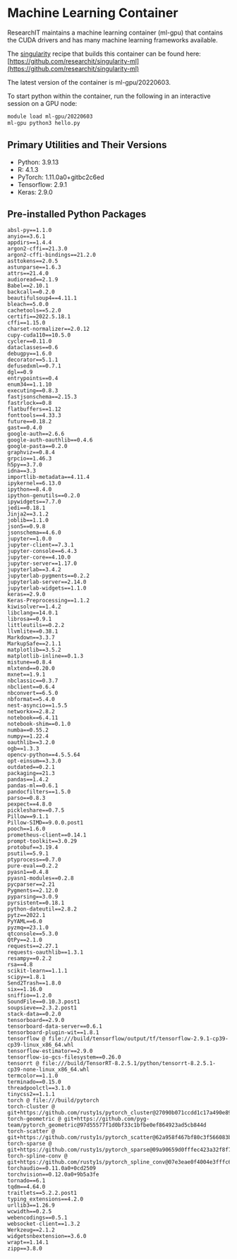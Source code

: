 # Machine Learning Container
ResearchIT maintains a machine learning container (ml-gpu) that contains the CUDA drivers and has many machine learning frameworks available.

The [singularity](https://researchit.las.iastate.edu/singularity) recipe that builds this container can be found here: [https://github.com/researchit/singularity-ml](https://github.com/researchit/singularity-ml)

The latest version of the container is ml-gpu/20220603.

To start python within the container, run the following in an interactive session on a GPU node:

```bash
module load ml-gpu/20220603
ml-gpu python3 hello.py
```

## Primary Utilities and Their Versions

* Python: 3.9.13
* R: 4.1.3
* PyTorch: 1.11.0a0+gitbc2c6ed
* Tensorflow: 2.9.1
* Keras: 2.9.0

## Pre-installed Python Packages

```
absl-py==1.1.0
anyio==3.6.1
appdirs==1.4.4
argon2-cffi==21.3.0
argon2-cffi-bindings==21.2.0
asttokens==2.0.5
astunparse==1.6.3
attrs==21.4.0
audioread==2.1.9
Babel==2.10.1
backcall==0.2.0
beautifulsoup4==4.11.1
bleach==5.0.0
cachetools==5.2.0
certifi==2022.5.18.1
cffi==1.15.0
charset-normalizer==2.0.12
cupy-cuda110==10.5.0
cycler==0.11.0
dataclasses==0.6
debugpy==1.6.0
decorator==5.1.1
defusedxml==0.7.1
dgl==0.9
entrypoints==0.4
enum34==1.1.10
executing==0.8.3
fastjsonschema==2.15.3
fastrlock==0.8
flatbuffers==1.12
fonttools==4.33.3
future==0.18.2
gast==0.4.0
google-auth==2.6.6
google-auth-oauthlib==0.4.6
google-pasta==0.2.0
graphviz==0.8.4
grpcio==1.46.3
h5py==3.7.0
idna==3.3
importlib-metadata==4.11.4
ipykernel==6.13.0
ipython==8.4.0
ipython-genutils==0.2.0
ipywidgets==7.7.0
jedi==0.18.1
Jinja2==3.1.2
joblib==1.1.0
json5==0.9.8
jsonschema==4.6.0
jupyter==1.0.0
jupyter-client==7.3.1
jupyter-console==6.4.3
jupyter-core==4.10.0
jupyter-server==1.17.0
jupyterlab==3.4.2
jupyterlab-pygments==0.2.2
jupyterlab-server==2.14.0
jupyterlab-widgets==1.1.0
keras==2.9.0
Keras-Preprocessing==1.1.2
kiwisolver==1.4.2
libclang==14.0.1
librosa==0.9.1
littleutils==0.2.2
llvmlite==0.38.1
Markdown==3.3.7
MarkupSafe==2.1.1
matplotlib==3.5.2
matplotlib-inline==0.1.3
mistune==0.8.4
mlxtend==0.20.0
mxnet==1.9.1
nbclassic==0.3.7
nbclient==0.6.4
nbconvert==6.5.0
nbformat==5.4.0
nest-asyncio==1.5.5
networkx==2.8.2
notebook==6.4.11
notebook-shim==0.1.0
numba==0.55.2
numpy==1.22.4
oauthlib==3.2.0
ogb==1.3.3
opencv-python==4.5.5.64
opt-einsum==3.3.0
outdated==0.2.1
packaging==21.3
pandas==1.4.2
pandas-ml==0.6.1
pandocfilters==1.5.0
parso==0.8.3
pexpect==4.8.0
pickleshare==0.7.5
Pillow==9.1.1
Pillow-SIMD==9.0.0.post1
pooch==1.6.0
prometheus-client==0.14.1
prompt-toolkit==3.0.29
protobuf==3.19.4
psutil==5.9.1
ptyprocess==0.7.0
pure-eval==0.2.2
pyasn1==0.4.8
pyasn1-modules==0.2.8
pycparser==2.21
Pygments==2.12.0
pyparsing==3.0.9
pyrsistent==0.18.1
python-dateutil==2.8.2
pytz==2022.1
PyYAML==6.0
pyzmq==23.1.0
qtconsole==5.3.0
QtPy==2.1.0
requests==2.27.1
requests-oauthlib==1.3.1
resampy==0.2.2
rsa==4.8
scikit-learn==1.1.1
scipy==1.8.1
Send2Trash==1.8.0
six==1.16.0
sniffio==1.2.0
SoundFile==0.10.3.post1
soupsieve==2.3.2.post1
stack-data==0.2.0
tensorboard==2.9.0
tensorboard-data-server==0.6.1
tensorboard-plugin-wit==1.8.1
tensorflow @ file:///build/tensorflow/output/tf/tensorflow-2.9.1-cp39-cp39-linux_x86_64.whl
tensorflow-estimator==2.9.0
tensorflow-io-gcs-filesystem==0.26.0
tensorrt @ file:///build/TensorRT-8.2.5.1/python/tensorrt-8.2.5.1-cp39-none-linux_x86_64.whl
termcolor==1.1.0
terminado==0.15.0
threadpoolctl==3.1.0
tinycss2==1.1.1
torch @ file:///build/pytorch
torch-cluster @ git+https://github.com/rusty1s/pytorch_cluster@27090b071ccdd1c17a490e8908a1d2e8fc3f36bc
torch-geometric @ git+https://github.com/pyg-team/pytorch_geometric@97d55577f1d0bf33c1bfbe0ef864923ad5cb844d
torch-scatter @ git+https://github.com/rusty1s/pytorch_scatter@62a958f467bf80c3f566083b4949ec21e2be57d0
torch-sparse @ git+https://github.com/rusty1s/pytorch_sparse@09a90659d0fffec423a32f8f74d178f08d703558
torch-spline-conv @ git+https://github.com/rusty1s/pytorch_spline_conv@07e3eae0f4004e3fffc6684d8cd76a9204dc960b
torchaudio==0.11.0a0+0cd2509
torchvision==0.12.0a0+9b5a3fe
tornado==6.1
tqdm==4.64.0
traitlets==5.2.2.post1
typing_extensions==4.2.0
urllib3==1.26.9
wcwidth==0.2.5
webencodings==0.5.1
websocket-client==1.3.2
Werkzeug==2.1.2
widgetsnbextension==3.6.0
wrapt==1.14.1
zipp==3.8.0
```